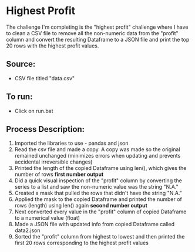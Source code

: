 # Highest Profit

The challenge I'm completing is the "highest profit" challenge where I have to clean a CSV file to remove all the non-numeric data from the "profit" column and convert the resulting Dataframe to a JSON file and print the top 20 rows with the highest profit values.

## Source: 
* CSV file titled "data.csv"

## To run:
* Click on run.bat

## Process Description:
1. Imported the libraries to use - pandas and json
2. Read the csv file and made a copy. A copy was made so the original remained unchanged (minimizes errors when updating and prevents accidental irreversible changes)
3. Printed the length of the copied Dataframe using len(), which gives the number of rows **first number output**
4. Did a quick visual inspection of the "profit" column by converting the series to a list and saw the non-numeric value was the string "N.A."
5. Created a mask that pulled the rows that didn't have the string "N.A."
6. Applied the mask to the copied Dataframe and printed the number of rows (length) using len() again **second number output**
7. Next converted every value in the "profit" column of copied Dataframe to a numerical value (float)
8. Made a JSON file with updated info from copied Dataframe called data2.json
9. Sorted the "profit" column from highest to lowest and then printed the first 20 rows corresponding to the highest profit values
